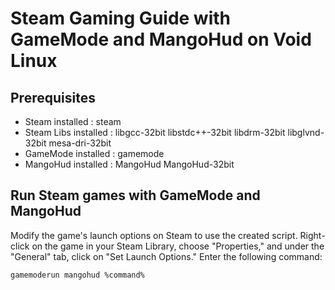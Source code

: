 # Steam Gaming Guide with GameMode and MangoHud on Void Linux

## Prerequisites

- Steam installed : steam
- Steam Libs installed : libgcc-32bit libstdc++-32bit libdrm-32bit libglvnd-32bit mesa-dri-32bit
- GameMode installed : gamemode
- MangoHud installed : MangoHud MangoHud-32bit

## Run Steam games with GameMode and MangoHud

Modify the game's launch options on Steam to use the created script. Right-click on the game in your Steam Library, choose "Properties," and under the "General" tab, click on "Set Launch Options." Enter the following command:

```bash
gamemoderun mangohud %command%
```